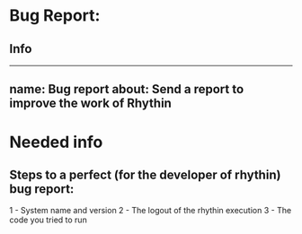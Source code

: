 # Bug Report:
## Info
---
name: Bug report
about: Send a report to improve the work of Rhythin
---

# Needed info
## Steps to a perfect (for the developer of rhythin) bug report:
1 - System name and version
2 - The logout of the rhythin execution
3 - The code you tried to run

